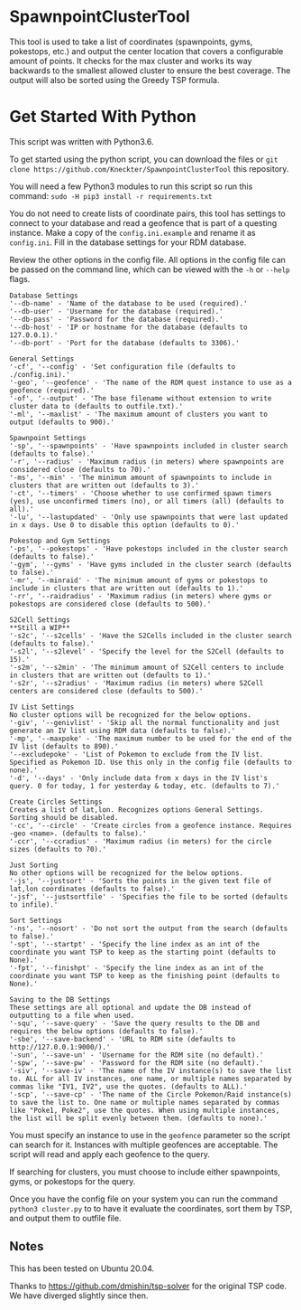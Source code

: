 # SpawnpointClusterTool
This tool is used to take a list of coordinates (spawnpoints, gyms, pokestops, etc.) and output the center location that covers a configurable amount of points. 
It checks for the max cluster and works its way backwards to the smallest allowed cluster to ensure the best coverage.
The output will also be sorted using the Greedy TSP formula.

# Get Started With Python
This script was written with Python3.6.

To get started using the python script, you can download the files or `git clone https://github.com/Kneckter/SpawnpointClusterTool` this repository.

You will need a few Python3 modules to run this script so run this command: `sudo -H pip3 install -r requirements.txt`

You do not need to create lists of coordinate pairs, this tool has settings to connect to your database and read a geofence that is part of a questing instance. 
Make a copy of the `config.ini.example` and rename it as `config.ini`. Fill in the database settings for your RDM database.

Review the other options in the config file. All options in the config file can be passed on the command line, which can be viewed with the `-h` or `--help` flags.

```
Database Settings
'--db-name' - 'Name of the database to be used (required).'
'--db-user' - 'Username for the database (required).'
'--db-pass' - 'Password for the database (required).'
'--db-host' - 'IP or hostname for the database (defaults to 127.0.0.1).'
'--db-port' - 'Port for the database (defaults to 3306).'

General Settings
'-cf', '--config' - 'Set configuration file (defaults to ./config.ini).'
'-geo', '--geofence' - 'The name of the RDM quest instance to use as a geofence (required).'
'-of', '--output' - 'The base filename without extension to write cluster data to (defaults to outfile.txt).'
'-ml', '--maxlist' - 'The maximum amount of clusters you want to output (defaults to 900).'

Spawnpoint Settings
'-sp', '--spawnpoints' - 'Have spawnpoints included in cluster search (defaults to false).'
'-r', '--radius' - 'Maximum radius (in meters) where spawnpoints are considered close (defaults to 70).'
'-ms', '--min' - 'The minimum amount of spawnpoints to include in clusters that are written out (defaults to 3).'
'-ct', '--timers' - 'Choose whether to use confirmed spawn timers (yes), use unconfirmed timers (no), or all timers (all) (defaults to all).'
'-lu', '--lastupdated' - 'Only use spawnpoints that were last updated in x days. Use 0 to disable this option (defaults to 0).'

Pokestop and Gym Settings
'-ps', '--pokestops' - 'Have pokestops included in the cluster search (defaults to false).'
'-gym', '--gyms' - 'Have gyms included in the cluster search (defaults to false).'
'-mr', '--minraid' - 'The minimum amount of gyms or pokestops to include in clusters that are written out (defaults to 1).'
'-rr', '--raidradius' - 'Maximum radius (in meters) where gyms or pokestops are considered close (defaults to 500).'

S2Cell Settings
**Still a WIP**
'-s2c', '--s2cells' - 'Have the S2Cells included in the cluster search (defaults to false).'
'-s2l', '--s2level' - 'Specify the level for the S2Cell (defaults to 15).'
'-s2m', '--s2min' - 'The minimum amount of S2Cell centers to include in clusters that are written out (defaults to 1).'
'-s2r', '--s2radius' - 'Maximum radius (in meters) where S2Cell centers are considered close (defaults to 500).'

IV List Settings
No cluster options will be recognized for the below options.
'-giv', '--genivlist' - 'Skip all the normal functionality and just generate an IV list using RDM data (defaults to false).'
'-mp', '--maxpoke' - 'The maximum number to be used for the end of the IV list (defaults to 890).'
'--excludepoke' - 'List of Pokemon to exclude from the IV list. Specified as Pokemon ID. Use this only in the config file (defaults to none).'
'-d', '--days' - 'Only include data from x days in the IV list's query. 0 for today, 1 for yesterday & today, etc. (defaults to 7).'

Create Circles Settings
Creates a list of lat,lon. Recognizes options General Settings. Sorting should be disabled.
'-cc', '--circle' - 'Create circles from a geofence instance. Requires -geo <name>. (defaults to false).'
'-ccr', '--ccradius' - 'Maximum radius (in meters) for the circle sizes (defaults to 70).'

Just Sorting
No other options will be recognized for the below options.
'-js', '--justsort' - 'Sorts the points in the given text file of lat,lon coordinates (defaults to false).'
'-jsf', '--justsortfile' - 'Specifies the file to be sorted (defaults to infile).'

Sort Settings
'-ns', '--nosort' - 'Do not sort the output from the search (defaults to false).'
'-spt', '--startpt' - 'Specify the line index as an int of the coordinate you want TSP to keep as the starting point (defaults to None).'
'-fpt', '--finishpt' - 'Specify the line index as an int of the coordinate you want TSP to keep as the finishing point (defaults to None).'

Saving to the DB Settings
These settings are all optional and update the DB instead of outputting to a file when used.
'-squ', '--save-query' - 'Save the query results to the DB and requires the below options (defaults to false).'
'-sbe', '--save-backend' - 'URL to RDM site (defaults to http://127.0.0.1:9000/).'
'-sun', '--save-un' - 'Username for the RDM site (no default).'
'-spw', '--save-pw' - 'Password for the RDM site (no default).'
'-siv', '--save-iv' - 'The name of the IV instance(s) to save the list to. ALL for all IV instances, one name, or multiple names separated by commas like "IV1, IV2", use the quotes. (defaults to ALL).'
'-scp', '--save-cp' - 'The name of the Circle Pokemon/Raid instance(s) to save the list to. One name or multiple names separated by commas like "Poke1, Poke2", use the quotes. When using multiple instances, the list will be split evenly between them. (defaults to none).'
```

You must specify an instance to use in the `geofence` parameter so the script can search for it. Instances with multiple geofences are acceptable. The script will read and apply each geofence to the query.

If searching for clusters, you must choose to include either spawnpoints, gyms, or pokestops for the query.

Once you have the config file on your system you can run the command `python3 cluster.py` to to have it evaluate the coordinates, sort them by TSP, and output them to outfile file.

## Notes
This has been tested on Ubuntu 20.04. 

Thanks to https://github.com/dmishin/tsp-solver for the original TSP code. We have diverged slightly since then.
